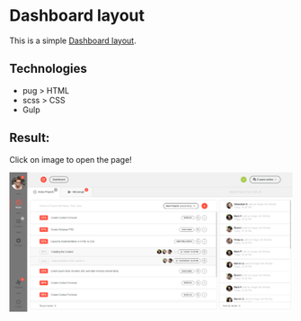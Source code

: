 # Dashboard layout
This is a simple [Dashboard layout](https://dimatarhan.github.io/dashboard_layout/).
## Technologies
+ pug > HTML
+ scss > CSS
+ Gulp
## Result:
Click on image to open the page!

[![home](https://github.com/dimaTarhan/dashboard_layout/blob/master/dashboard-example.PNG)](https://dimatarhan.github.io/dashboard_layout/)
